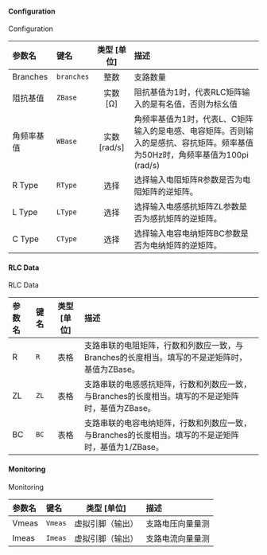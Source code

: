 <!--
DO NOT EDIT THIS FILE DIRECTLY.
This file is generated by tools/comp-docs.js.
All changes will be overwritten by regeneration.
-->

<slot class="model-parameters">

#### Configuration

Configuration

| 参数名 | 键名 | 类型 [单位] | 描述 |
|:------ |:---- |:-----------:|:---- |
| Branches | `branches` | 整数 | 支路数量 |
| 阻抗基值 | `ZBase` | 实数 [Ω] | 阻抗基值为1时，代表RLC矩阵输入的是有名值，否则为标幺值 |
| 角频率基值 | `WBase` | 实数 [rad/s] | 角频率基值为1时，代表L、C矩阵输入的是电感、电容矩阵。否则输入的是感抗、容抗矩阵。频率基值为50Hz时，角频率基值为100pi (rad/s) |
| R Type | `RType` | 选择 | 选择输入电阻矩阵R参数是否为电阻矩阵的逆矩阵。 |
| L Type | `LType` | 选择 | 选择输入电感感抗矩阵ZL参数是否为感抗矩阵的逆矩阵。 |
| C Type | `CType` | 选择 | 选择输入电容电纳矩阵BC参数是否为电纳矩阵的逆矩阵。 |

#### RLC Data

RLC Data

| 参数名 | 键名 | 类型 [单位] | 描述 |
|:------ |:---- |:-----------:|:---- |
| R | `R` | 表格 | 支路串联的电阻矩阵，行数和列数应一致，与Branches的长度相当。填写的不是逆矩阵时，基值为ZBase。 |
| ZL | `ZL` | 表格 | 支路串联的电感感抗矩阵，行数和列数应一致，与Branches的长度相当。填写的不是逆矩阵时，基值为ZBase。 |
| BC | `BC` | 表格 | 支路串联的电容电纳矩阵，行数和列数应一致，与Branches的长度相当。填写的不是逆矩阵时，基值为1/ZBase。 |

#### Monitoring

Monitoring

| 参数名 | 键名 | 类型 [单位] | 描述 |
|:------ |:---- |:-----------:|:---- |
| Vmeas | `Vmeas` | 虚拟引脚（输出） | 支路电压向量量测 |
| Imeas | `Imeas` | 虚拟引脚（输出） | 支路电流向量量测 |


</slot>

